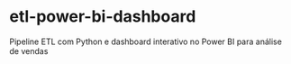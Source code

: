 # etl-power-bi-dashboard
Pipeline ETL com Python e dashboard interativo no Power BI para análise de vendas
